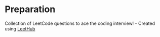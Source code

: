 # Preparation
Collection of LeetCode questions to ace the coding interview! - Created using [LeetHub](https://github.com/QasimWani/LeetHub)

